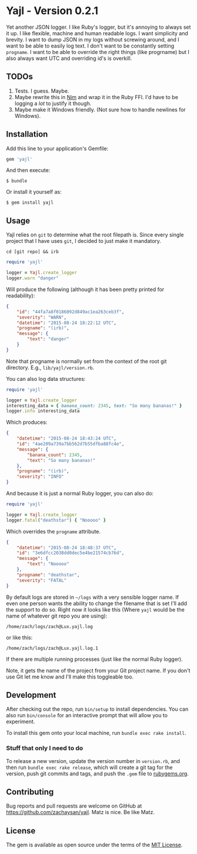 # Yajl - Version 0.2.1

Yet another JSON logger. I like Ruby's logger, but it's annoying to
always set it up. I like flexible, machine and human readable logs.
I want simplicity and brevity. I want to dump JSON in my logs
without screwing around, and I want to be able to easily log text.
I don't want to be constantly setting `progname`. I want to be able
to override the right things (like progrname) but I also always want
UTC and overriding id's is overkill.

## TODOs

1. Tests. I guess. Maybe.
2. Maybe rewrite this in [Nim](http://nim-lang.org/) and wrap it in the Ruby FFI. I'd have to be logging a *lot* to justify it though.
3. Maybe make it Windows friendly. (Not sure how to handle newlines for Windows).

## Installation

Add this line to your application's Gemfile:

```ruby
gem 'yajl'
```

And then execute:

    $ bundle

Or install it yourself as:

    $ gem install yajl

## Usage

Yajl relies on `git` to determine what the root filepath is.
Since every single project that I have uses `git`, I decided
to just make it mandatory.

`cd [git repo] && irb`

```ruby
require 'yajl'

logger = Yajl.create_logger
logger.warn "danger"
```

Will produce the following
(although it has been pretty printed for readability):

```json
{
	"id": "44fa7a8f0186092d849ac1ea263ceb3f",
	"severity": "WARN",
	"datetime": "2015-08-24 18:22:12 UTC",
	"progname": "(irb)",
	"message": {
		"text": "danger"
	}
}
```

Note that progname is normally set from the context of the root
git directory. E.g., `lib/yajl/version.rb`.

You can also log data structures:

```ruby
require 'yajl'

logger = Yajl.create_logger
interesting_data = { banana_count: 2345, text: "So many bananas!" }
logger.info interesting_data
```

Which produces:

```json
{
	"datetime": "2015-08-24 18:43:24 UTC",
	"id": "4ae209a739a7bb562d7b55dfba88fc4e",
	"message": {
		"banana_count": 2345,
		"text": "So many bananas!"
	},
	"progname": "(irb)",
	"severity": "INFO"
}
```

And because it is just a normal Ruby logger, you can also do:

```ruby
require 'yajl'

logger = Yajl.create_logger
logger.fatal("deathstar") { "Nooooo" }
```

Which overrides the `progname` attribute.

```json
{
	"datetime": "2015-08-24 18:48:37 UTC",
	"id": "3e6dfcc2038dd0dec5e4be21574cb76d",
	"message": {
		"text": "Nooooo"
	},
	"progname": "deathstar",
	"severity": "FATAL"
}
```

By default logs are stored in `~/logs` with a very sensible
logger name. If even one person wants the ability to change the
filename that is set I'll add the support to do so. Right now it
looks like this (Where `yajl` would be the name of whatever git
repo you are using):

`/home/zach/logs/zach@Lux.yajl.log`

or like this:

`/home/zach/logs/zach@Lux.yajl.log.1`

If there are multiple running processes (just like the normal Ruby
logger).

Note, it gets the name of the project from your Git project name.
If you don't use Git let me know and I'll make this toggleable too.

## Development

After checking out the repo, run `bin/setup` to install
dependencies. You can also run `bin/console` for an interactive
prompt that will allow you to experiment.

To install this gem onto your local machine, run
`bundle exec rake install`.

### Stuff that only I need to do

To release a new version, update the version number in
`version.rb`, and then run `bundle exec rake release`, which
will create a git tag for the version, push git commits and tags,
and push the `.gem` file to [rubygems.org](https://rubygems.org).

## Contributing

Bug reports and pull requests are welcome on GitHub at
https://github.com/zachaysan/yajl. Matz is nice. Be like Matz.

## License

The gem is available as open source under the terms of the
[MIT License](http://opensource.org/licenses/MIT).
